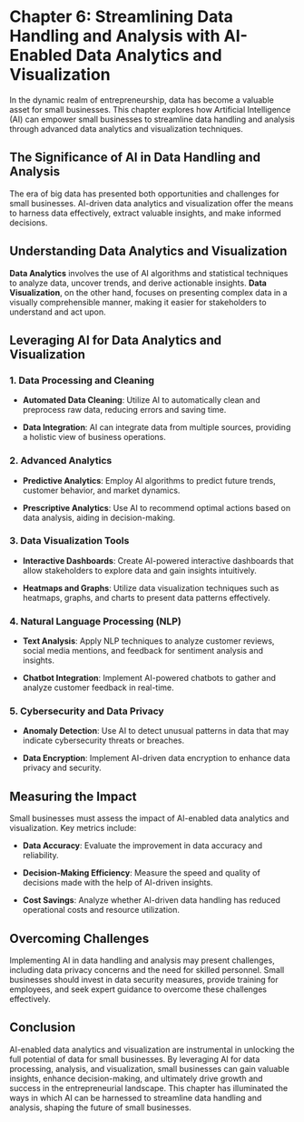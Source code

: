 Chapter 6: Streamlining Data Handling and Analysis with AI-Enabled Data Analytics and Visualization
===================================================================================================

In the dynamic realm of entrepreneurship, data has become a valuable asset for small businesses. This chapter explores how Artificial Intelligence (AI) can empower small businesses to streamline data handling and analysis through advanced data analytics and visualization techniques.

The Significance of AI in Data Handling and Analysis
----------------------------------------------------

The era of big data has presented both opportunities and challenges for small businesses. AI-driven data analytics and visualization offer the means to harness data effectively, extract valuable insights, and make informed decisions.

Understanding Data Analytics and Visualization
----------------------------------------------

**Data Analytics** involves the use of AI algorithms and statistical techniques to analyze data, uncover trends, and derive actionable insights. **Data Visualization**, on the other hand, focuses on presenting complex data in a visually comprehensible manner, making it easier for stakeholders to understand and act upon.

Leveraging AI for Data Analytics and Visualization
--------------------------------------------------

### 1. **Data Processing and Cleaning**

* **Automated Data Cleaning**: Utilize AI to automatically clean and preprocess raw data, reducing errors and saving time.

* **Data Integration**: AI can integrate data from multiple sources, providing a holistic view of business operations.

### 2. **Advanced Analytics**

* **Predictive Analytics**: Employ AI algorithms to predict future trends, customer behavior, and market dynamics.

* **Prescriptive Analytics**: Use AI to recommend optimal actions based on data analysis, aiding in decision-making.

### 3. **Data Visualization Tools**

* **Interactive Dashboards**: Create AI-powered interactive dashboards that allow stakeholders to explore data and gain insights intuitively.

* **Heatmaps and Graphs**: Utilize data visualization techniques such as heatmaps, graphs, and charts to present data patterns effectively.

### 4. **Natural Language Processing (NLP)**

* **Text Analysis**: Apply NLP techniques to analyze customer reviews, social media mentions, and feedback for sentiment analysis and insights.

* **Chatbot Integration**: Implement AI-powered chatbots to gather and analyze customer feedback in real-time.

### 5. **Cybersecurity and Data Privacy**

* **Anomaly Detection**: Use AI to detect unusual patterns in data that may indicate cybersecurity threats or breaches.

* **Data Encryption**: Implement AI-driven data encryption to enhance data privacy and security.

Measuring the Impact
--------------------

Small businesses must assess the impact of AI-enabled data analytics and visualization. Key metrics include:

* **Data Accuracy**: Evaluate the improvement in data accuracy and reliability.

* **Decision-Making Efficiency**: Measure the speed and quality of decisions made with the help of AI-driven insights.

* **Cost Savings**: Analyze whether AI-driven data handling has reduced operational costs and resource utilization.

Overcoming Challenges
---------------------

Implementing AI in data handling and analysis may present challenges, including data privacy concerns and the need for skilled personnel. Small businesses should invest in data security measures, provide training for employees, and seek expert guidance to overcome these challenges effectively.

Conclusion
----------

AI-enabled data analytics and visualization are instrumental in unlocking the full potential of data for small businesses. By leveraging AI for data processing, analysis, and visualization, small businesses can gain valuable insights, enhance decision-making, and ultimately drive growth and success in the entrepreneurial landscape. This chapter has illuminated the ways in which AI can be harnessed to streamline data handling and analysis, shaping the future of small businesses.
